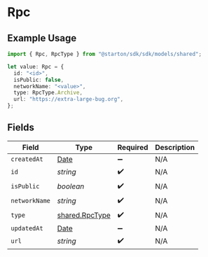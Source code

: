 # Rpc

## Example Usage

```typescript
import { Rpc, RpcType } from "@starton/sdk/sdk/models/shared";

let value: Rpc = {
  id: "<id>",
  isPublic: false,
  networkName: "<value>",
  type: RpcType.Archive,
  url: "https://extra-large-bug.org",
};
```

## Fields

| Field                                                                                         | Type                                                                                          | Required                                                                                      | Description                                                                                   |
| --------------------------------------------------------------------------------------------- | --------------------------------------------------------------------------------------------- | --------------------------------------------------------------------------------------------- | --------------------------------------------------------------------------------------------- |
| `createdAt`                                                                                   | [Date](https://developer.mozilla.org/en-US/docs/Web/JavaScript/Reference/Global_Objects/Date) | :heavy_minus_sign:                                                                            | N/A                                                                                           |
| `id`                                                                                          | *string*                                                                                      | :heavy_check_mark:                                                                            | N/A                                                                                           |
| `isPublic`                                                                                    | *boolean*                                                                                     | :heavy_check_mark:                                                                            | N/A                                                                                           |
| `networkName`                                                                                 | *string*                                                                                      | :heavy_check_mark:                                                                            | N/A                                                                                           |
| `type`                                                                                        | [shared.RpcType](../../../sdk/models/shared/rpctype.md)                                       | :heavy_check_mark:                                                                            | N/A                                                                                           |
| `updatedAt`                                                                                   | [Date](https://developer.mozilla.org/en-US/docs/Web/JavaScript/Reference/Global_Objects/Date) | :heavy_minus_sign:                                                                            | N/A                                                                                           |
| `url`                                                                                         | *string*                                                                                      | :heavy_check_mark:                                                                            | N/A                                                                                           |